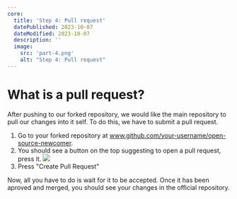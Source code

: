 ```yaml
---
core:
  title: 'Step 4: Pull request'
  datePublished: 2023-10-07
  dateModified: 2023-10-07
  description: ''
  image:
    src: 'part-4.png'
    alt: "Step 4: Pull request"
---
```


# What is a pull request?

After pushing to our forked repository, we would like the main repository to
pull our changes into it self. To do this, we have to submit a pull request.

1. Go to your forked repository at
   www.github.com/your-username/open-source-newcomer.
2. You should see a button on the top suggesting to open a pull request, press
   it.
   ![](https://docs.github.com/assets/cb-34106/mw-1440/images/help/pull_requests/pull-request-compare-pull-request.webp)
3. Press "Create Pull Request"

Now, all you have to do is wait for it to be accepted. Once it has been aproved
and merged, you should see your changes in the official repository.
